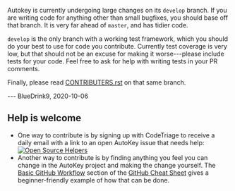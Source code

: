 Autokey is currently undergoing large changes on its `develop` branch. If you are writing code for anything other than small bugfixes, you should base off that branch. It is very far ahead of `master`, and has tidier code.

`develop` is the only branch with a working test framework, which you should do your best to use for code you contribute. Currently test coverage is very low, but that should not be an excuse for making it worse---please include tests for your code. Feel free to ask for help with writing tests in your PR comments.

Finally, please read [CONTRIBUTERS.rst](https://github.com/autokey/autokey/blob/develop/CONTRIBUTORS.rst) on that same branch.

--- BlueDrink9, 2020-10-06

## Help is welcome
* One way to contribute is by signing up with CodeTriage to receive a daily email with a link to an open AutoKey issue that needs help: [![Open Source Helpers](https://www.codetriage.com/autokey/autokey/badges/users.svg)](https://www.codetriage.com/autokey/autokey)
* Another way to contribute is by finding anything you feel you can change in the AutoKey project and making the change yourself. The [Basic GitHub Workflow](https://github.com/autokey/autokey/wiki/GitHub-Cheat-Sheet#basic-github-workflow) section of the [GitHub Cheat Sheet](https://github.com/autokey/autokey/wiki/GitHub-Cheat-Sheet) gives a beginner-friendly example of how that can be done.
